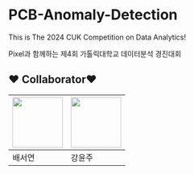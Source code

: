 # PCB-Anomaly-Detection

This is The 2024 CUK Competition on Data Analytics!

Pixel과 함께하는 제4회 가톨릭대학교 데이터분석 경진대회


## :heart: Collaborator:heart:
   
|[<img src="https://user-images.githubusercontent.com/101535851/197534463-7804a8d6-13fc-427a-8e5f-533356329d64.png" width = 100>](https://github.com/SeoYeonBae)|[<img src="https://user-images.githubusercontent.com/101535851/197529689-8f333988-5396-4528-862f-78143f94e0de.png" width = 100>](https://github.com/YunjooK)|
|-|-|
|배서연|강윤주|
